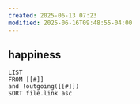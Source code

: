 ```yaml
---
created: 2025-06-13 07:23
modified: 2025-06-16T09:48:55-04:00
---
```

## happiness

```dataview
LIST
FROM [[#]]
and !outgoing([[#]])
SORT file.link asc
```
